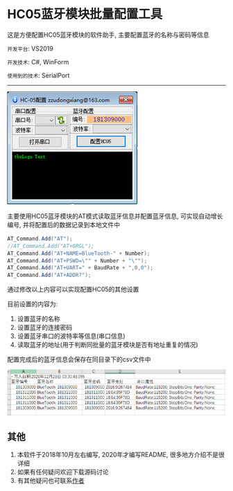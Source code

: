 # HC05蓝牙模块批量配置工具

这是方便配置HC05蓝牙模块的软件助手, 主要配置蓝牙的名称与密码等信息

`开发平台`: VS2019

`开发技术`: C#, WinForm

`使用到的技术`: SerialPort

---

![img](.image/1.png)

主要使用HC05蓝牙模块的AT模式读取蓝牙信息并配置蓝牙信息, 可实现自动增长编号, 并将配置后的数据记录到本地文件中

```C#
AT_Command.Add("AT");
//AT_Command.Add("AT+ORGL");
AT_Command.Add("AT+NAME=BlueTooth-" + Number);
AT_Command.Add("AT+PSWD=\"" + Number + "\"");
AT_Command.Add("AT+UART=" + BaudRate + ",0,0");
AT_Command.Add("AT+ADDR?");
```

通过修改以上内容可以实现配置HC05的其他设置

目前设置的内容为:

1. 设置蓝牙的名称
2. 设置蓝牙的连接密码
3. 设置蓝牙串口的波特率等信息(串口信息)
4. 读取蓝牙的地址(用于判断同批量的蓝牙模块是否有地址重复的情况)

配置完成后的蓝牙信息会保存在同目录下的csv文件中

![img](.image/2.png)

## 其他

1. 本软件于2018年10月左右编写, 2020年才编写README, 很多地方介绍不是很详细
2. 如果有任何疑问欢迎下载源码讨论
3. 有其他疑问也可联系[作者](maileto:zzudongxiang@163.com)